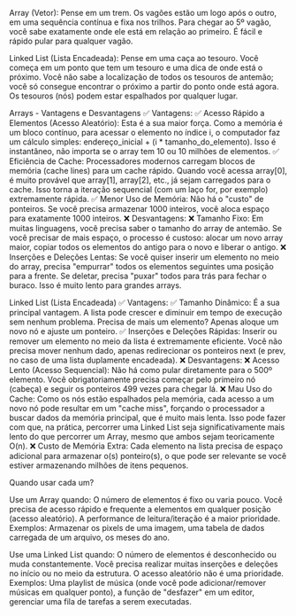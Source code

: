 
Array (Vetor): Pense em um trem. Os vagões estão um logo após o outro, em uma sequência contínua e fixa nos trilhos. Para chegar ao 5º vagão, você sabe exatamente onde ele está em relação ao primeiro. É fácil e rápido pular para qualquer vagão.

Linked List (Lista Encadeada): Pense em uma caça ao tesouro. Você começa em um ponto que tem um tesouro e uma dica de onde está o próximo. Você não sabe a localização de todos os tesouros de antemão; você só consegue encontrar o próximo a partir do ponto onde está agora. Os tesouros (nós) podem estar espalhados por qualquer lugar.




Arrays - Vantagens e Desvantagens
✅ Vantagens:
✅ Acesso Rápido a Elementos (Acesso Aleatório): Esta é a sua maior força. Como a memória é um bloco contínuo, para acessar o elemento no índice i, o computador faz um cálculo simples: endereço_inicial + (i * tamanho_do_elemento). Isso é instantâneo, não importa se o array tem 10 ou 10 milhões de elementos.
✅ Eficiência de Cache: Processadores modernos carregam blocos de memória (cache lines) para um cache rápido. Quando você acessa array[0], é muito provável que array[1], array[2], etc., já sejam carregados para o cache. Isso torna a iteração sequencial (com um laço for, por exemplo) extremamente rápida.
✅ Menor Uso de Memória: Não há o "custo" de ponteiros. Se você precisa armazenar 1000 inteiros, você aloca espaço para exatamente 1000 inteiros.
❌ Desvantagens:
❌ Tamanho Fixo: Em muitas linguagens, você precisa saber o tamanho do array de antemão. Se você precisar de mais espaço, o processo é custoso: alocar um novo array maior, copiar todos os elementos do antigo para o novo e liberar o antigo.
❌ Inserções e Deleções Lentas: Se você quiser inserir um elemento no meio do array, precisa "empurrar" todos os elementos seguintes uma posição para a frente. Se deletar, precisa "puxar" todos para trás para fechar o buraco. Isso é muito lento para grandes arrays.


Linked List (Lista Encadeada)
✅ Vantagens:
✅ Tamanho Dinâmico: É a sua principal vantagem. A lista pode crescer e diminuir em tempo de execução sem nenhum problema. Precisa de mais um elemento? Apenas aloque um novo nó e ajuste um ponteiro.
✅ Inserções e Deleções Rápidas: Inserir ou remover um elemento no meio da lista é extremamente eficiente. Você não precisa mover nenhum dado, apenas redirecionar os ponteiros next (e prev, no caso de uma lista duplamente encadeada).
❌ Desvantagens:
❌ Acesso Lento (Acesso Sequencial): Não há como pular diretamente para o 500º elemento. Você obrigatoriamente precisa começar pelo primeiro nó (cabeça) e seguir os ponteiros 499 vezes para chegar lá.
❌ Mau Uso do Cache: Como os nós estão espalhados pela memória, cada acesso a um novo nó pode resultar em um "cache miss", forçando o processador a buscar dados da memória principal, que é muito mais lenta. Isso pode fazer com que, na prática, percorrer uma Linked List seja significativamente mais lento do que percorrer um Array, mesmo que ambos sejam teoricamente O(n).
❌ Custo de Memória Extra: Cada elemento na lista precisa de espaço adicional para armazenar o(s) ponteiro(s), o que pode ser relevante se você estiver armazenando milhões de itens pequenos.




Quando usar cada um?

Use um Array quando:
O número de elementos é fixo ou varia pouco.
Você precisa de acesso rápido e frequente a elementos em qualquer posição (acesso aleatório).
A performance de leitura/iteração é a maior prioridade.
Exemplos: Armazenar os pixels de uma imagem, uma tabela de dados carregada de um arquivo, os meses do ano.


Use uma Linked List quando:
O número de elementos é desconhecido ou muda constantemente.
Você precisa realizar muitas inserções e deleções no início ou no meio da estrutura.
O acesso aleatório não é uma prioridade.
Exemplos: Uma playlist de música (onde você pode adicionar/remover músicas em qualquer ponto), a função de "desfazer" em um editor, gerenciar uma fila de tarefas a serem executadas.
